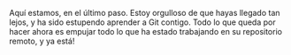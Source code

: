 Aquí estamos, en el último paso. Estoy orgulloso de que hayas llegado tan lejos, y ha sido estupendo aprender a Git contigo. Todo lo que queda por hacer ahora es empujar todo lo que ha estado trabajando en su repositorio remoto, y ya está!
